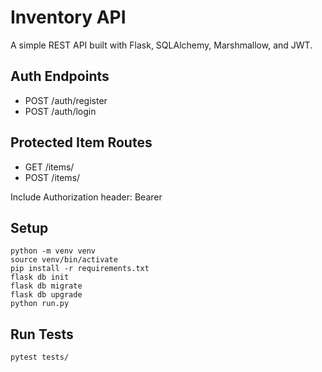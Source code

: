 # Inventory API

A simple REST API built with Flask, SQLAlchemy, Marshmallow, and JWT.

## Auth Endpoints
- POST /auth/register
- POST /auth/login

## Protected Item Routes
- GET /items/
- POST /items/

Include Authorization header: Bearer <token>

## Setup
```
python -m venv venv
source venv/bin/activate
pip install -r requirements.txt
flask db init
flask db migrate
flask db upgrade
python run.py
```

## Run Tests
```
pytest tests/
```